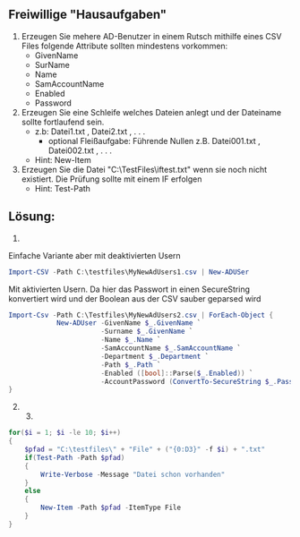 ## Freiwillige "Hausaufgaben"
1. Erzeugen Sie mehere AD-Benutzer in einem Rutsch mithilfe eines CSV Files folgende Attribute sollten mindestens vorkommen:
    - GivenName
    - SurName
    - Name
    - SamAccountName
    - Enabled
    - Password
2. Erzeugen Sie eine Schleife welches Dateien anlegt und der Dateiname sollte fortlaufend sein. 
    - z.b: Datei1.txt , Datei2.txt , . . . 
        - optional Fleißaufgabe: Führende Nullen z.B. Datei001.txt , Datei002.txt , . . . 
    - Hint: New-Item
3. Erzeugen Sie die Datei "C:\TestFiles\iftest.txt" wenn sie noch nicht existiert. Die Prüfung sollte mit einem IF erfolgen
    - Hint: Test-Path


## Lösung:
1. 
Einfache Variante aber mit deaktivierten Usern
```powershell
Import-CSV -Path C:\testfiles\MyNewAdUsers1.csv | New-ADUSer
```
Mit aktivierten Usern. Da hier das Passwort in einen SecureString konvertiert wird und der Boolean aus der CSV sauber geparsed wird
```powershell
Import-Csv -Path C:\Testfiles\MyNewAdUsers2.csv | ForEach-Object {
            New-ADUser -GivenName $_.GivenName `
                       -Surname $_.GivenName `
                       -Name $_.Name `
                       -SamAccountName $_.SamAccountName `
                       -Department $_.Department `
                       -Path $_.Path `
                       -Enabled ([bool]::Parse($_.Enabled)) `
                       -AccountPassword (ConvertTo-SecureString $_.Password -AsPlainText -Force)
}
```
2. 3.
```powershell
for($i = 1; $i -le 10; $i++)
{
    $pfad = "C:\testfiles\" + "File" + ("{0:D3}" -f $i) + ".txt"
    if(Test-Path -Path $pfad)
    {
        Write-Verbose -Message "Datei schon vorhanden"
    }
    else
    {
        New-Item -Path $pfad -ItemType File 
    }
}
```
